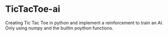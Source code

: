 # TicTacToe-ai
Creating Tic Tac Toe in python and implement a reinforcement to train an AI. Only using numpy and the builtin poython functions. 


